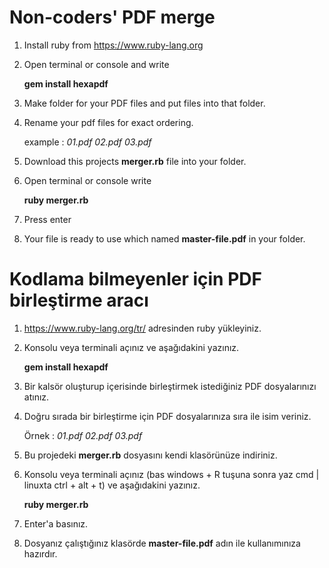 # Non-coders' PDF merge
1. Install ruby from  https://www.ruby-lang.org
2. Open terminal or console and write 

	__gem install hexapdf__
3. Make folder for your PDF files and put files into that folder.
4. Rename your pdf files for exact ordering.

   example : *01.pdf 02.pdf 03.pdf*
5. Download this projects __merger.rb__ file into your folder.
6. Open terminal or console write

	__ruby merger.rb__
7. Press enter
8. Your file is ready to use which named __master-file.pdf__ in your folder.


# Kodlama bilmeyenler için PDF birleştirme aracı
1. https://www.ruby-lang.org/tr/ adresinden ruby yükleyiniz.
2. Konsolu veya terminali açınız ve aşağıdakini yazınız.

	__gem install hexapdf__
3. Bir kalsör oluşturup içerisinde birleştirmek istediğiniz PDF dosyalarınızı atınız.
4. Doğru sırada bir birleştirme için PDF dosyalarınıza sıra ile isim veriniz.

   Örnek : *01.pdf 02.pdf 03.pdf*
5. Bu projedeki __merger.rb__ dosyasını kendi klasörünüze indiriniz.
6. Konsolu veya terminali açınız (bas windows + R tuşuna sonra yaz cmd | linuxta ctrl + alt + t) ve aşağıdakini yazınız.

	__ruby merger.rb__
7. Enter'a basınız.
8. Dosyanız çalıştığınız klasörde __master-file.pdf__ adın ile kullanımınıza hazırdır.
